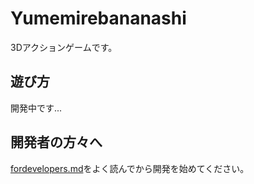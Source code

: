 # Yumemirebananashi
3Dアクションゲームです。

## 遊び方
開発中です...

## 開発者の方々へ
[fordevelopers.md](https://github.com/NanJ-Programming-Team/Yumemirebananashi/blob/master/fordevelopers.md)をよく読んでから開発を始めてください。